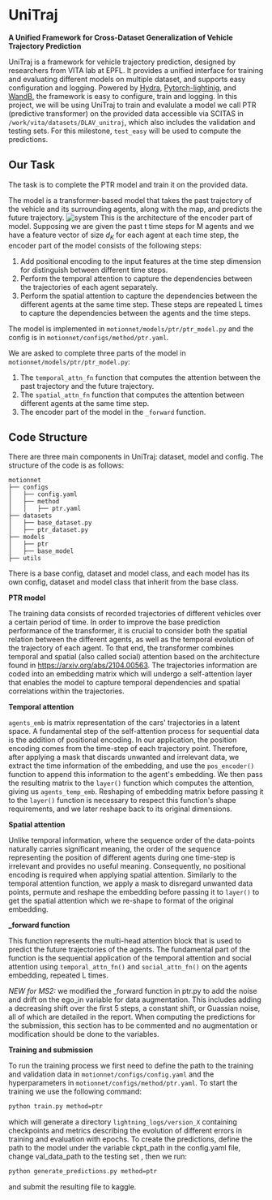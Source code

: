 # UniTraj

**A Unified Framework for Cross-Dataset Generalization of Vehicle Trajectory Prediction**

UniTraj is a framework for vehicle trajectory prediction, designed by researchers from VITA lab at EPFL. 
It provides a unified interface for training and evaluating different models on multiple dataset, and supports easy configuration and logging. 
Powered by [Hydra](https://hydra.cc/docs/intro/), [Pytorch-lightinig](https://lightning.ai/docs/pytorch/stable/), and [WandB](https://wandb.ai/site), the framework is easy to configure, train and logging.
In this project, we will be using UniTraj to train and evalulate a model we call PTR (predictive transformer) on the provided data accessible via SCITAS in `/work/vita/datasets/DLAV_unitraj`, which also includes the validation and testing sets. For this milestone, `test_easy` will be used to compute the predictions. 


## Our Task
The task is to complete the PTR model and train it on the provided data.

The model is a transformer-based model that takes the past trajectory of the vehicle and its surrounding agents, along with the map, and predicts the future trajectory.
![system](https://github.com/vita-epfl/unitraj-DLAV/blob/main/docs/assets/PTR.png?raw=true)
This is the architecture of the encoder part of model. Supposing we are given the past t time steps for M agents and we have a feature vector of size $d_K$ for each agent at each time step, the encoder part of the model consists of the following steps:
1. Add positional encoding to the input features at the time step dimension for distinguish between different time steps.
2. Perform the temporal attention to capture the dependencies between the trajectories of each agent separately.
3. Perform the spatial attention to capture the dependencies between the different agents at the same time step.
These steps are repeated L times to capture the dependencies between the agents and the time steps.

The model is implemented in `motionnet/models/ptr/ptr_model.py` and the config is in `motionnet/configs/method/ptr.yaml`. 

We are asked to complete three parts of the model in `motionnet/models/ptr/ptr_model.py`:
1. The `temporal_attn_fn` function that computes the attention between the past trajectory and the future trajectory.
2. The `spatial_attn_fn` function that computes the attention between different agents at the same time step.
3. The encoder part of the model in the `_forward` function. 

## Code Structure
There are three main components in UniTraj: dataset, model and config.
The structure of the code is as follows:
```
motionnet
├── configs
│   ├── config.yaml
│   ├── method
│   │   ├── ptr.yaml
├── datasets
│   ├── base_dataset.py
│   ├── ptr_dataset.py
├── models
│   ├── ptr
│   ├── base_model
├── utils
```
There is a base config, dataset and model class, and each model has its own config, dataset and model class that inherit from the base class.

**PTR model**

The training data consists of recorded trajectories of different vehicles over a certain period of time. In order to improve the base prediction performance of the transformer, it is crucial to consider both the spatial relation between the different agents, as well as the temporal evolution of the trajectory of each agent. To that end, the transformer combines temporal and spatial (also called social) attention based on the architecture found in https://arxiv.org/abs/2104.00563. 
The trajectories information are coded into an embedding matrix which will undergo a self-attention layer that enables the model to capture temporal dependencies and spatial correlations within the trajectories. 

**Temporal attention**

`agents_emb` is matrix representation of the cars' trajectories in a latent space. 
A fundamental step of the self-attention process for sequential data is the addition of positional encoding. In our application, the position encoding comes from the time-step of each trajectory point. Therefore, after applying a mask that discards unwanted and irrelevant data, we extract the time information of the embedding, and use the `pos_encoder()` function to append this information to the agent's embedding. We then pass the resulting matrix to the `layer()` function which computes the attention, giving us `agents_temp_emb`. Reshaping of embedding matrix before passing it to the `layer()` function is necessary to respect this function's shape requirements, and we later reshape back to its original dimensions. 

**Spatial attention**

Unlike temporal information, where the sequence order of the data-points naturally carries significant meaning, the order of the sequence representing the position of different agents during one time-step is irrelevant and provides no useful meaning. Consequently, no positional encoding is required when applying spatial attention. Similarly to the temporal attention function, we apply a mask to disregard unwanted data points, permute and reshape the embedding before passing it to `layer()` to get the spatial attention which we re-shape to format of the original embedding.

**_forward function**

This function represents the multi-head attention block that is used to predict the future trajectories of the agents. The fundamental part of the function is the sequential application of the temporal attention and social attention using `temporal_attn_fn()` and `social_attn_fn()` on the agents embedding, repeated L times. 

*NEW for MS2:* we modified the _forward function in ptr.py to add the noise and drift on the ego_in variable for data augmentation. This includes adding a decreasing shift over the first 5 steps, a constant shift, or Guassian noise, all of which are detailed in the report. When computing the predictions for the submission, this section has to be commented and no augmentation or modification should be done to the variables.


**Training and submission**

To run the training process we first need to define the path to the training and validation data in `motionnet/configs/config.yaml` and the hyperparameters in `motionnet/configs/method/ptr.yaml`. To start the training we use the following command:

```bash
python train.py method=ptr
```
which will generate a directory `lightning_logs/version_X` containing checkpoints and metrics describing the evolution of different errors in training and evaluation with epochs. To create the predictions, define the path to the model under the variable ckpt_path in the config.yaml file, change val_data_path to the testing set , then we run:

```bash
python generate_predictions.py method=ptr
```

and submit the resulting file to kaggle.

